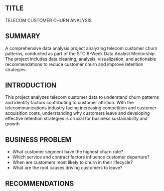 ## TITLE
TELECOM CUSTOMER CHURN ANALYSIS

## SUMMARY
A comprehensive data analysis project analyzing telecom customer churn patterns, conducted as part of the STC 6-Week Data Analyst Mentorship. The project includes data cleaning, analysis, visualization, and actionable recommendations to reduce customer churn and improve retention strategies.

## INTRODUCTION
This project analyzes telecom customer data to understand churn patterns and identify factors contributing to customer attrition. With the telecommunications industry facing increasing competition and customer acquisition costs, understanding why customers leave and developing effective retention strategies is crucial for business sustainability and growth

## BUSINESS PROBLEM
* What customer segment have the highest churn rate?
* Which service and contract factors influence customer departure?
* When are customers most likely to churn in their lifecycle?
* What are the root causes driving customers to leave?

## RECOMMENDATIONS
